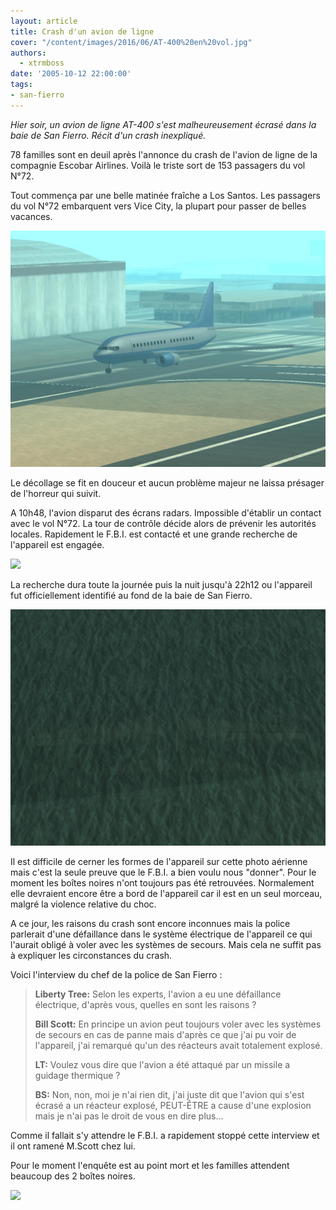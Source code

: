 ```yaml
---
layout: article
title: Crash d'un avion de ligne
cover: "/content/images/2016/06/AT-400%20en%20vol.jpg"
authors:
  - xtrmboss
date: '2005-10-12 22:00:00'
tags:
- san-fierro
---
```


_Hier soir, un avion de ligne AT-400 s'est malheureusement écrasé dans la baie de San Fierro. Récit d'un crash inexpliqué._

78 familles sont en deuil après l'annonce du crash de l'avion de ligne de la compagnie Escobar Airlines. Voilà le triste sort de 153 passagers du vol N°72.

Tout commença par une belle matinée fraîche a Los Santos. Les passagers du vol N°72 embarquent vers Vice City, la plupart pour passer de belles vacances.

![](/content/images/2005/01/AT-%20decollage.jpg)

Le décollage se fit en douceur et aucun problème majeur ne laissa présager de l'horreur qui suivit.

A 10h48, l'avion disparut des écrans radars. Impossible d'établir un contact avec le vol N°72. La tour de contrôle décide alors de prévenir les autorités locales. Rapidement le F.B.I. est contacté et une grande recherche de l'appareil est engagée.

![](/content/images/2005/01/helico%201_0.jpg)

La recherche dura toute la journée puis la nuit jusqu'à 22h12 ou l'appareil fut officiellement identifié au fond de la baie de San Fierro.

![](/content/images/2005/01/AT-400%20sous%20leau.jpg)

Il est difficile de cerner les formes de l'appareil sur cette photo aérienne mais c'est la seule preuve que le F.B.I. a bien voulu nous "donner". Pour le moment les boîtes noires n'ont toujours pas été retrouvées. Normalement elle devraient encore être a bord de l'appareil car il est en un seul morceau, malgré la violence relative du choc.

A ce jour, les raisons du crash sont encore inconnues mais la police parlerait d'une défaillance dans le système électrique de l'appareil ce qui l'aurait obligé à voler avec les systèmes de secours. Mais cela ne suffit pas à expliquer les circonstances du crash.

Voici l'interview du chef de la police de San Fierro :

> **Liberty Tree:** Selon les experts, l'avion a eu une défaillance électrique, d'après vous, quelles en sont les raisons ?
> 
> **Bill Scott:** En principe un avion peut toujours voler avec les systèmes de secours en cas de panne mais d'après ce que j'ai pu voir de l'appareil, j'ai remarqué qu'un des réacteurs avait totalement explosé.
> 
> **LT:** Voulez vous dire que l'avion a été attaqué par un missile a guidage thermique ?
> 
> **BS:** Non, non, moi je n'ai rien dit, j'ai juste dit que l'avion qui s'est écrasé a un réacteur explosé, PEUT-ÊTRE a cause d'une explosion mais je n'ai pas le droit de vous en dire plus...

Comme il fallait s'y attendre le F.B.I. a rapidement stoppé cette interview et il ont ramené M.Scott chez lui.

Pour le moment l'enquête est au point mort et les familles attendent beaucoup des 2 boîtes noires.

![](/content/images/2005/01/AT-400%20en%20vol_0.jpg)